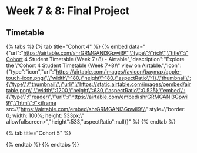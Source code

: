 # Week 7 & 8: Final Project

## Timetable

{% tabs %}
{% tab title="Cohort 4" %}
{% embed data="{\"url\":\"https://airtable.com/shrGRMGANI3GpwiI9\",\"type\":\"rich\",\"title\":\"Cohort 4 Student Timetable \(Week 7+8\) - Airtable\",\"description\":\"Explore the \\\"Cohort 4 Student Timetable \(Week 7+8\)\\\" view on Airtable.\",\"icon\":{\"type\":\"icon\",\"url\":\"https://airtable.com/images/favicon/baymax/apple-touch-icon.png\",\"width\":180,\"height\":180,\"aspectRatio\":1},\"thumbnail\":{\"type\":\"thumbnail\",\"url\":\"https://static.airtable.com/images/oembed/airtable.png\",\"width\":1200,\"height\":630,\"aspectRatio\":0.525},\"embed\":{\"type\":\"reader\",\"url\":\"https://airtable.com/embed/shrGRMGANI3GpwiI9\",\"html\":\"<iframe src=\\\"https://airtable.com/embed/shrGRMGANI3GpwiI9\\\" style=\\\"border: 0; width: 100%; height: 533px;\\\" allowfullscreen></iframe>\",\"height\":533,\"aspectRatio\":null}}" %}
{% endtab %}

{% tab title="Cohort 5" %}

{% endtab %}
{% endtabs %}

